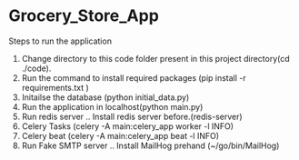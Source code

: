 # Grocery_Store_App
Steps to run the application
1. Change directory to this code folder present in this project directory(cd ./code).
2. Run the command to install required packages (pip install -r requirements.txt )
3. Initailse the database (python initial_data.py)
4. Run the application in localhost(python main.py)
5. Run redis server .. Install redis server before.(redis-server)
5. Celery Tasks (celery -A main:celery_app worker -l INFO)
6. Celery beat (celery -A main:celery_app beat -l INFO)
7. Run Fake SMTP server .. Install MailHog prehand (~/go/bin/MailHog)